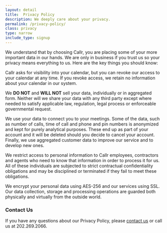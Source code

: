 ```yaml
---
layout: detail
title:  Privacy Policy
description: We deeply care about your privacy.
permalink: /privacy-policy/
class: privacy
type: narrow
include_type: signup
---
```


We understand that by choosing Callr, you are placing some of your more important data in our hands. We are only in business if you trust us so your privacy means everything to us. Here are the key things you should know:

Callr asks for visibility into your calendar, but you can revoke our access to your calendar at any time. If you revoke access, we retain no information about your calendar in our system.

We **DO NOT** and **WILL NOT** sell your data, individually or in aggregated form. Neither will we share your data with any third party except where needed to satisfy applicable law, regulation, legal process or enforceable governmental request.

We use your data to connect you to your meetings. Some of the data, such as number of calls, time of call and phone and pin numbers is anonymized and kept for purely analytical purposes. These end up as part of your account and it will be deleted should you decide to cancel your account. Finally, we use aggregated customer data to improve our service and to develop new ones.

We restrict access to personal information to Callr employees, contractors and agents who need to know that information in order to process it for us. All of these individuals are subjected to strict contractual confidentiality obligations and may be disciplined or terminated if they fail to meet these obligations.

We encrypt your personal data using AES-256 and our services using SSL. Our data collection, storage and processing operations are guarded both physically and virtually from the outside world.

### Contact Us

If you have any questions about our Privacy Policy, please <a href="mailto:info@getcallr.com">contact us</a> or call us at 202.269.2066.
